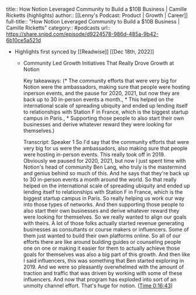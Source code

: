 title:: How Notion Leveraged Community to Build a $10B Business | Camille Ricketts (highlights)
author:: [[Lenny's Podcast: Product | Growth | Career]]
full-title:: "How Notion Leveraged Community to Build a $10B Business | Camille Ricketts"
category:: #podcasts
url:: https://share.snipd.com/episode/d9224578-986d-485a-9b42-6b10ce5a521d

- Highlights first synced by [[Readwise]] [[Dec 18th, 2022]]
	- Community Led Growth Initiatives That Really Drove Growth at Notion
	  
	  Key takeaways:
	  (* The community efforts that were very big for Notion were the ambassadors, making sure that people were hosting inperson events, and the pause for 2020, 2021, but now they are back up to 30 in-person events a month., * This helped on the international scale of spreading ubiquity and ended up lending itself to relationships with Station F in France, which is the biggest startup campus in Paris., * Supporting those people to also start their own businesses and derive whatever reward they were looking for themselves.)
	  
	  Transcript:
	  Speaker 1
	  So I'd say that the community efforts that were very big for us were the ambassadors, also making sure that people were hosting in-person events. This really took off in 2019. Obviously we paused for 2020, 2021, but now I just spent time with Notion's head of community Ben Lang, who truly is the mastermind and genius behind so much of this. And he says that they're back up to 30 in-person events a month around the world. So that really helped on the international scale of spreading ubiquity and ended up lending itself to relationships with Station F in France, which is the biggest startup campus in Paris. So really helping us work our way into those types of networks. And then supporting those people to also start their own businesses and derive whatever reward they were looking for themselves. So we really wanted to align our goals with theirs. A lot of those folks actually started revenue generating businesses as consultants or course makers or influencers. Some of them just wanted to build their own platforms online. So all of our efforts there are like around building guides or counseling people one on one or making it easier for them to actually achieve those goals for themselves was also a big part of this growth. And then like I said influencers, this was something that Ben started exploring in 2019. And we were so pleasantly overwhelmed with the amount of traction and traffic that was driven by working with some of these influencers. And now that program has exploded into sort of an unmolty channel effort. That's huge for notion. ([Time 0:16:43](https://share.snipd.com/snip/6ff3eae4-07ba-4442-be26-f5a7fc6f55d3))
